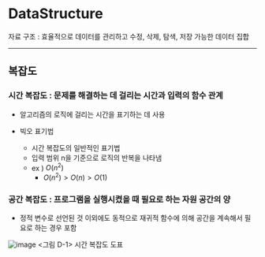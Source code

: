 # DataStructure

자료 구조 : 효율적으로 데이터를 관리하고 수정, 삭제, 탐색, 저장 가능한 데이터 집합

---

## 복잡도

### 시간 복잡도 : 문제를 해결하는 데 걸리는 시간과 입력의 함수 관계
- 알고리즘의 로직에 걸리는 시간을 표기하는 데 사용

- 빅오 표기법
    - 시간 복잡도의 일반적인 표기법
    - 입력 범위 n을 기준으로 로직의 반복을 나타냄
    - ex ) $O(n^{2})$
        - $O(n^{2}) > O(n) > O(1)$

### 공간 복잡도 : 프로그램을 실행시켰을 때 필요로 하는 자원 공간의 양
- 정적 변수로 선언된 것 이외에도 동적으로 재귀적 함수에 의해 공간을 계속해서 필요로 하는 경우 포함

![image](https://github.com/for-Test-ing/PRTest/assets/117415639/a14baeb3-a2fa-46c3-9cbc-b3876f2cd4c9)
<그림 D-1> 시간 복잡도 도표